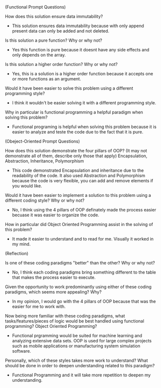 (Functional Prompt Questions)

How does this solution ensure data immutability?

- This solution ensures data immutability because with only append present data can only be added and not deleted.

Is this solution a pure function? Why or why not?

- Yes this function is pure because it doesnt have any side effects and only depends on the array.

Is this solution a higher order function? Why or why not?

- Yes, this is a solution is a higher order function because it accepts one or more functions as an argument.

Would it have been easier to solve this problem using a different programming style?

- I think it wouldn't be easier solving it with a different programming style. 

Why in particular is functional programming a helpful paradigm when solving this problem?

- Functional programing is helpful when solving this problem because it is easier to analyze and teste the code due to the fact that it is pure.





(Obeject-Oriented Prompt Questions)

How does this solution demonstrate the four pillars of OOP? (It may not demonstrate all of them, describe only those that apply)
Encapsulation, Abstraction, Inheritance, Polymorphism

- This code demonstrated Encapsulation and inheritance due to the readability of the code. It also used Abstraction and Polymorphism because the code is very flexible, you can add and remove elements if you would like.

Would it have been easier to implement a solution to this problem using a different coding style? Why or why not?

- No, I think using the 4 pillars of OOP definately made the process easier becuase it was easier to organize the code.

How in particular did Object Oriented Programming assist in the solving of this problem?

- It made it easier to understand and to read for me. Visually it worked in my mind.




(Reflection)

Is one of these coding paradigms "better" than the other? Why or why not?

- No, I think each coding paradigms bring something different to the table that makes the process easier to execute.

Given the opportunity to work predominantly using either of these coding paradigms, which seems more appealing? Why?

- In my opinion, I would go with the 4 pillars of OOP because that was the easier for me to work with.

Now being more familiar with these coding paradigms, what tasks/features/pieces of logic would be best handled using functional programming? Object Oriented Programming?

- Functional prgramming would be suited for machine learning and analyzing extensive data sets. OOP is used for large complex projects such as mobile applications or manufacturing system simulation software.

Personally, which of these styles takes more work to understand? What should be done in order to deepen understanding related to this paradigm?

- Functional Programming and it will take more repetition to deepen my understanding.